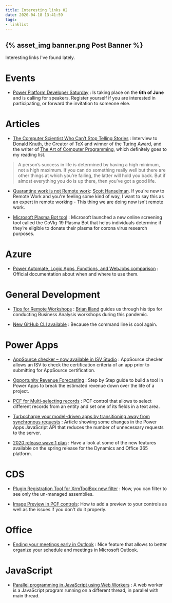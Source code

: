 ```yaml
---
title: Interesting links 02
date: 2020-04-18 13:41:59
tags:
- linklist
---
```


{% asset_img banner.png Post Banner %}
---

Interesting links I've found lately.

# Events

- [Power Platform Developer Saturday](https://www.365portal.org/events/event/?id=c02ceafe-2678-ea11-a811-000d3a86d7a8) : Is taking place on the **6th of June** and is calling for speakers. Register yourself if you are interested in participating, or forward the invitation to someone else. 


# Articles

- [The Computer Scientist Who Can’t Stop Telling Stories](https://www.quantamagazine.org/computer-scientist-donald-knuth-cant-stop-telling-stories-20200416/) : Interview to [Donald Knuth](https://en.wikipedia.org/wiki/Donald_Knuth), the Creator of [TeX](https://en.wikipedia.org/wiki/TeX) and winner of the [Turing Award](https://en.wikipedia.org/wiki/Turing_Award), and the writer of [The Art of Computer Programming](https://en.wikipedia.org/wiki/The_Art_of_Computer_Programming), which definitely goes to my reading list. 
> A person’s success in life is determined by having a high minimum, not a high maximum. If you can do something really well but there are other things at which you’re failing, the latter will hold you back. But if almost everything you do is up there, then you’ve got a good life.

<!-- more -->


- [Quarantine work is not Remote work](https://www.hanselman.com/blog/QuarantineWorkIsNotRemoteWork.aspx): [Scott Hanselman](https://www.hanselman.com/about/). If you're new to Remote Work and you're feeling some kind of way, I want to say this as an expert in remote working - This thing we are doing now isn't remote work.



- [Microsoft Plasma Bot tool](https://bgr.com/2020/04/20/plasma-bot-microsoft-coronavirus-antibodies/) : Microsoft launched a new online screening tool called the CoVIg-19 Plasma Bot that helps individuals determine if they’re eligible to donate their plasma for corona virus research purposes.

# Azure

- [Power Automate, Logic Apps, Functions, and WebJobs comparison](https://docs.microsoft.com/en-us/azure/azure-functions/functions-compare-logic-apps-ms-flow-webjobs) : Official documentation about when and where to use them.

# General Development


- [Tips for Remote Workshops](https://brianilland.me/2020/04/16/tips-for-running-remote-discovery-workshops-during-a-pandemic/) : [Brian Illand](https://brianilland.me/about-me/) guides us through his tips for conducting Business Analysis workshops during this pandemic. 



- [New GitHub CLI available](https://github.blog/changelog/2020-04-23-github-cli-now-supports-autofilling-pull-requests-and-custom-configuration) : Because the command line is cool again.



# Power Apps

- [AppSource checker – now available in ISV Studio](https://powerapps.microsoft.com/en-us/blog/announcing-the-release-of-appsource-checker-now-available-in-isv-studio/) : AppSource checker allows an ISV to check the certification criteria of an app prior to submitting for AppSource certification.



- [Opportunity Revenue Forecasting](https://ryanmaclean365.com/2020/04/16/dynamics-365-opportunity-revenue-forecasting-with-power-automate-part-1/) : Step by Step guide to build a tool in Power Apps to break the estimated revenue down over the life of a project.



- [PCF for Multi-selecting records](https://pcf.gallery/multiselect-records/) : PCF control that allows to select different records from an entity and set one of its fields in a text area.



- [Turbocharge your model-driven apps by transitioning away from synchronous requests](https://powerapps.microsoft.com/en-us/blog/turbocharge-your-model-driven-apps-by-transitioning-away-from-synchronous-requests/) : Article showing some changes in the Power Apps JavaScript API that reduces the number of unnecessary requests to the server. 




- [2020 release wave 1 plan](https://docs.microsoft.com/en-us/dynamics365-release-plan/2020wave1/) : Have a look at some of the new features available on the spring release for the Dynamics and Office 365 platform. 




# CDS

- [Plugin Registration Tool for XrmToolBox new filter](https://www.linkedin.com/posts/rappen_xrmtoolbox-ugcPost-6659196750772998144-Loic/) : Now, you can filter to see only the un-managed assemblies. 



- [Image Preview in PCF controls](https://dynamicsninja.blog/2020/04/27/pcf-preview-image/): How to add a preview to your controls as well as the issues if you don't do it properly. 




# Office

- [Ending your meetings early in Outlook](https://oneminuteofficemagic.com/2019/08/19/ending-your-meetings-early-in-outlook) : Nice feature that allows to better organize your schedule and meetings in Microsoft Outlook. 



# JavaScript

- [Parallel programming in JavaScript using Web Workers](https://itnext.io/achieving-parallelism-in-javascript-using-web-workers-8f921f2d26db) : A web worker is a JavaScript program running on a different thread, in parallel with main thread.
